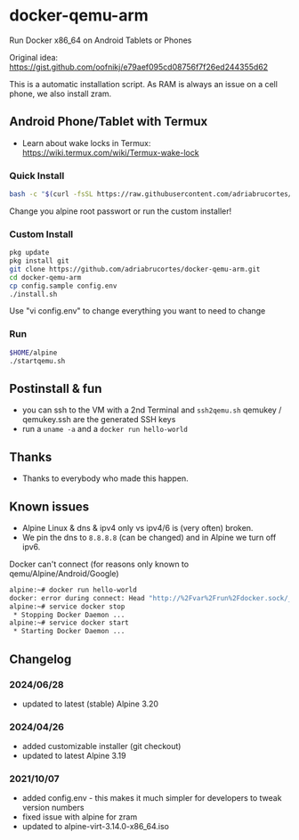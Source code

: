 # docker-qemu-arm

Run Docker x86_64 on Android Tablets or Phones

Original idea: <https://gist.github.com/oofnikj/e79aef095cd08756f7f26ed244355d62>

This is a automatic installation script. As RAM is always an issue on a cell phone, we also install zram.


## Android Phone/Tablet with Termux

- Learn about wake locks in Termux: <https://wiki.termux.com/wiki/Termux-wake-lock>

### Quick Install

```bash
bash -c "$(curl -fsSL https://raw.githubusercontent.com/adriabrucortes/docker-qemu-arm/master/termux-setup.sh)"
```
Change you alpine root passwort or run the custom installer!

### Custom Install

```bash
pkg update
pkg install git
git clone https://github.com/adriabrucortes/docker-qemu-arm.git
cd docker-qemu-arm
cp config.sample config.env 
./install.sh
```
Use "vi config.env" to change everything you want to need to change

### Run

```bash
$HOME/alpine
./startqemu.sh
```

## Postinstall & fun

- you can ssh to the VM with a 2nd Terminal and `ssh2qemu.sh` qemukey / qemukey.ssh are the generated SSH keys
- run a `uname -a` and a `docker run hello-world`

## Thanks

- Thanks to everybody who made this happen.

## Known issues

- Alpine Linux & dns & ipv4 only vs ipv4/6 is (very often) broken.
- We pin the dns to `8.8.8.8` (can be changed) and in Alpine we turn off ipv6.

Docker can't connect (for reasons only known to qemu/Alpine/Android/Google)

```bash
alpine:~# docker run hello-world
docker: error during connect: Head "http://%2Fvar%2Frun%2Fdocker.sock/_ping": read unix @->/var/run/docker.sock: read: connection reset by peer.
alpine:~# service docker stop
 * Stopping Docker Daemon ...                                                                                                                                              [ ok ]
alpine:~# service docker start
 * Starting Docker Daemon ...
```

## Changelog

### 2024/06/28

- updated to latest (stable) Alpine 3.20

### 2024/04/26

- added customizable installer (git checkout)
- updated to latest Alpine 3.19

### 2021/10/07

- added config.env - this makes it much simpler for developers to tweak version numbers
- fixed issue with alpine for zram
- updated to alpine-virt-3.14.0-x86_64.iso

